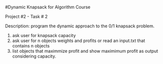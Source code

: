 #Dynamic Knapsack for Algorithm Course


 Project #2 - Task # 2
 
 Description: program the dynamic approach to the 0/1 knapsack 
problem.
  1. ask user for knapsack capacity
  2. ask user for n objects weights and profits or read an input.txt 
that contains n objects
  3. list objects that maximmize profit and show maximimum profit as 
output considering capacity.

